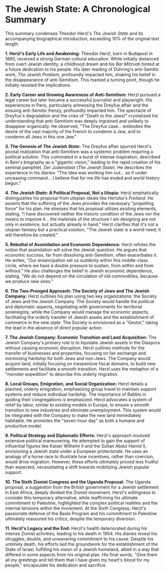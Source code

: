 # The Jewish State: A Chronological Summary

This summary condenses Theodor Herzl's *The Jewish State* and its accompanying biographical introduction, exceeding 10% of the original text length.

**1. Herzl's Early Life and Awakening:** Theodor Herzl, born in Budapest in 1860, received a strong German cultural education.  While initially distanced from overt Jewish identity,  a childhood dream and his *Bar Mitzvah* hinted at a future dedication to his people.  His later reading of Dühring's anti-Semitic work, *The Jewish Problem*, profoundly impacted him, shaking his belief in the disappearance of anti-Semitism.  This marked a turning point, though he initially resisted the implications.  

**2. Early Career and Growing Awareness of Anti-Semitism:** Herzl pursued a legal career but later became a successful journalist and playwright. His experiences in Paris, particularly witnessing the Dreyfus affair and the ensuing anti-Semitic frenzy, profoundly impacted him.  The spectacle of Dreyfus's degradation and the cries of "Death to the Jews!" crystalized his understanding that anti-Semitism was deeply ingrained and unlikely to disappear organically.  He observed, "The Dreyfus case... embodies the desire of the vast majority of the French to condemn a Jew, and to condemn all Jews in this one Jew."

**3. The Genesis of *The Jewish State*:**  The Dreyfus affair spurred Herzl's pivotal realization that anti-Semitism was a systemic problem requiring a political solution. This culminated in a burst of intense inspiration, described in Bein's biography as a "gigantic vision," leading to the rapid creation of his seminal pamphlet, *Der Judenstaat* (*The Jewish State*). He describes the experience in his diaries: "The idea was working him out...  as if under unceasing command...  I believe that for me life has ended and world history begun."

**4. *The Jewish State*: A Political Proposal, Not a Utopia:** Herzl emphatically distinguishes his proposal from utopian ideals like Hertzka's *Freiland*.  He asserts that the suffering of the Jews provides the necessary "propelling force" for his plan.  He stresses that his proposal utilizes existing elements, stating, "I have discovered neither the historic condition of the Jews nor the means to improve it... the materials of the structure I am designing are not only in existence, but actually already in hand." Herzl clarifies that it's not a utopian fantasy but a practical solution, "The Jewish state is a world need; it will therefore be created."

**5. Rebuttal of Assimilation and Economic Dependence:** Herzl refutes the notion that assimilation will solve the Jewish question. He argues that economic success, far from dissolving anti-Semitism, often exacerbates it. He writes, "Our emancipation set us suddenly within this middle-class circle, where we have a double pressure to sustain, from within and from without." He also challenges the belief in Jewish economic dependence, stating, "We do not depend on the circulation of old commodities, because we produce new ones."

**6. The Two-Pronged Approach: The Society of Jews and The Jewish Company:** Herzl outlines his plan using two key organizations: the Society of Jews and the Jewish Company. The Society would handle the political and diplomatic aspects, negotiating with governments for territorial sovereignty, while the Company would manage the economic aspects, facilitating the orderly transfer of Jewish assets and the establishment of commerce in the new state. The Society is envisioned as a "Gestor," taking the lead in the absence of direct popular action.

**7. The Jewish Company: Economic Transition and Land Acquisition:** The Jewish Company's primary role is to liquidate Jewish assets in the Diaspora without causing economic disruption.  Herzl outlines methods for the transfer of businesses and properties, focusing on fair exchange and minimizing hardship for both Jews and non-Jews.  The Company would acquire land, initially focusing on inexpensive fiscal domains, to build new settlements and facilitate a smooth transition.  Herzl uses the metaphor of a "monster expedition" to describe this orderly migration.

**8.  Local Groups, Emigration, and Social Organization:** Herzl details a planned, orderly emigration, emphasizing group travel to maintain support systems and reduce individual hardship.  The importance of Rabbis in guiding their congregations is emphasized.  Herzl advocates a system of relief by labor,  similar to existing models in Europe, to ensure a smooth transition to new industries and eliminate unemployment. This system would be integrated with the Company to make the new land immediately habitable. He promotes the "seven-hour day" as both a humane and productive model.

**9.  Political Strategy and Diplomatic Efforts:** Herzl's approach involved extensive political maneuvering.  He attempted to gain the support of influential figures like Kaiser Wilhelm II and the Sultan Abdul Hamid II, envisioning a Jewish state under a European protectorate. He uses an analogy of a horse race to illustrate how incentives, rather than coercion, would drive migration.  However, these efforts ultimately proved less fruitful than expected, necessitating a shift towards mobilizing Jewish popular support.

**10. The Sixth Zionist Congress and the Uganda Proposal:** The Uganda proposal, a suggestion from the British government for a Jewish settlement in East Africa, deeply divided the Zionist movement.  Herzl's willingness to consider this temporary alternative, while reaffirming his ultimate commitment to Palestine, highlighted the complex political realities and the internal tensions within the movement. At the Sixth Congress, Herzl's passionate defense of the Basle Program and his commitment to Palestine ultimately reassured his critics, despite the temporary diversion.

**11. Herzl's Legacy and the End:** Herzl's health deteriorated during his intense Zionist activities, leading to his death in 1904. His diaries reveal his struggles, doubts, and unwavering commitment to his cause. Despite his untimely death, his efforts laid the groundwork for the establishment of the State of Israel, fulfilling his vision of a Jewish homeland, albeit in a way that differed in some aspects from his original plan.  His final words, "Give them all my greetings and tell them that I have given my heart's blood for my people," encapsulate his dedication and sacrifice.

